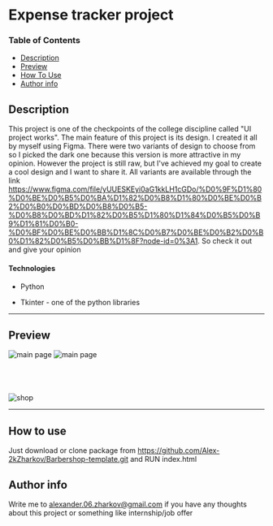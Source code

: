 # Expense tracker project

### Table of Contents

- [Description](#description)
- [Preview](#preview)
- [How To Use](#how-to-use)
- [Author info](#author)

## Description

This project is one of the checkpoints of the college discipline called "UI project works". The main feature of this project is its design. I created it all by myself using Figma. There were two variants of design to choose from so I picked the dark one because this version is more attractive in my opinion. However the project is still raw, but I've achieved my goal to create a cool design and I want to share it. All variants are available through the link https://www.figma.com/file/yUUESKEyi0aG1kkLH1cGDo/%D0%9F%D1%80%D0%BE%D0%B5%D0%BA%D1%82%D0%B8%D1%80%D0%BE%D0%B2%D0%B0%D0%BD%D0%B8%D0%B5-%D0%B8%D0%BD%D1%82%D0%B5%D1%80%D1%84%D0%B5%D0%B9%D1%81%D0%B0-%D0%BF%D0%BE%D0%BB%D1%8C%D0%B7%D0%BE%D0%B2%D0%B0%D1%82%D0%B5%D0%BB%D1%8F?node-id=0%3A1.
So check it out and give your opinion

#### Technologies

- Python

- Tkinter - one of the python libraries

---

## Preview

![main page](img/preview-1.png)
![main page](img/preview-2.png)
<br/> <br/><br/><br/><br/>
![shop](img/preview-3.png)

---

## How to use

Just download or clone package from https://github.com/Alex-2kZharkov/Barbershop-template.git and RUN index.html

## Author info

Write me to alexander.06.zharkov@gmail.com if you have any thoughts about this project or something like internship/job offer
